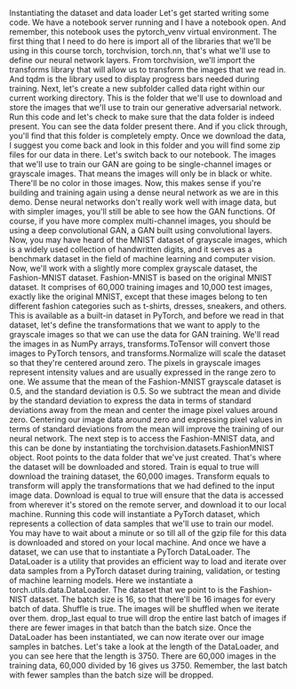 Instantiating the dataset and data loader
Let's get started writing some code. We have a notebook server running and I have a notebook open. And remember, this notebook uses the pytorch_venv virtual environment. The first thing that I need to do here is import all of the libraries that we'll be using in this course torch, torchvision, torch.nn, that's what we'll use to define our neural network layers. From torchvision, we'll import the transforms library that will allow us to transform the images that we read in. And tqdm is the library used to display progress bars needed during training. Next, let's create a new subfolder called data right within our current working directory. This is the folder that we'll use to download and store the images that we'll use to train our generative adversarial network. Run this code and let's check to make sure that the data folder is indeed present. You can see the data folder present there. And if you click through, you'll find that this folder is completely empty. Once we download the data, I suggest you come back and look in this folder and you will find some zip files for our data in there. Let's switch back to our notebook. The images that we'll use to train our GAN are going to be single-channel images or grayscale images. That means the images will only be in black or white. There'll be no color in those images. Now, this makes sense if you're building and training again using a dense neural network as we are in this demo. Dense neural networks don't really work well with image data, but with simpler images, you'll still be able to see how the GAN functions. Of course, if you have more complex multi-channel images, you should be using a deep convolutional GAN, a GAN built using convolutional layers. Now, you may have heard of the MNIST dataset of grayscale images, which is a widely used collection of handwritten digits, and it serves as a benchmark dataset in the field of machine learning and computer vision. Now, we'll work with a slightly more complex grayscale dataset, the Fashion-MNIST dataset. Fashion-MNIST is based on the original MNIST dataset. It comprises of 60,000 training images and 10,000 test images, exactly like the original MNIST, except that these images belong to ten different fashion categories such as t-shirts, dresses, sneakers, and others. This is available as a built-in dataset in PyTorch, and before we read in that dataset, let's define the transformations that we want to apply to the grayscale images so that we can use the data for GAN training. We'll read the images in as NumPy arrays, transforms.ToTensor will convert those images to PyTorch tensors, and transforms.Normalize will scale the dataset so that they're centered around zero. The pixels in grayscale images represent intensity values and are usually expressed in the range zero to one. We assume that the mean of the Fashion-MNIST grayscale dataset is 0.5, and the standard deviation is 0.5. So we subtract the mean and divide by the standard deviation to express the data in terms of standard deviations away from the mean and center the image pixel values around zero. Centering our image data around zero and expressing pixel values in terms of standard deviations from the mean will improve the training of our neural network. The next step is to access the Fashion-MNIST data, and this can be done by instantiating the torchvision.datasets.FashionMNIST object. Root points to the data folder that we've just created. That's where the dataset will be downloaded and stored. Train is equal to true will download the training dataset, the 60,000 images. Transform equals to transform will apply the transformations that we had defined to the input image data. Download is equal to true will ensure that the data is accessed from wherever it's stored on the remote server, and download it to our local machine. Running this code will instantiate a PyTorch dataset, which represents a collection of data samples that we'll use to train our model. You may have to wait about a minute or so till all of the gzip file for this data is downloaded and stored on your local machine. And once we have a dataset, we can use that to instantiate a PyTorch DataLoader. The DataLoader is a utility that provides an efficient way to load and iterate over data samples from a PyTorch dataset during training, validation, or testing of machine learning models. Here we instantiate a torch.utils.data.DataLoader. The dataset that we point to is the Fashion-NIST dataset. The batch size is 16, so that there'll be 16 images for every batch of data. Shuffle is true. The images will be shuffled when we iterate over them. drop_last equal to true will drop the entire last batch of images if there are fewer images in that batch than the batch size. Once the DataLoader has been instantiated, we can now iterate over our image samples in batches. Let's take a look at the length of the DataLoader, and you can see here that the length is 3750. There are 60,000 images in the training data, 60,000 divided by 16 gives us 3750. Remember, the last batch with fewer samples than the batch size will be dropped.
